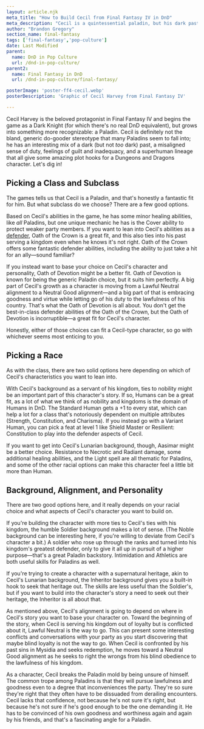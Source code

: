 ```yaml
---
layout: article.njk
meta_title: "How to Build Cecil from Final Fantasy IV in DnD"
meta_description: "Cecil is a quintessential paladin, but his dark past can give him a unique angle for a DnD character."
author: "Brandon Gregory"
section_name: final-fantasy
tags: ['final-fantasy','pop-culture']
date: Last Modified
parent:
  name: DnD in Pop Culture
  url: /dnd-in-pop-culture/
parent2:
  name: Final Fantasy in DnD
  url: /dnd-in-pop-culture/final-fantasy/

posterImage: 'poster-ff4-cecil.webp'
posterDescription: 'Graphic of Cecil Harvey from Final Fantasy IV'

---
```


Cecil Harvey is the beloved protagonist in Final Fantasy IV and begins the game as a Dark Knight (for which there's no real DnD equivalent), but grows into something more recognizable: a Paladin. Cecil is definitely not the bland, generic do-gooder stereotype that many Paladins seem to fall into; he has an interesting mix of a dark (but not _too_ dark) past, a misaligned sense of duty, feelings of guilt and inadequacy, and a superhuman lineage that all give some amazing plot hooks for a Dungeons and Dragons character. Let's dig in!

## Picking a Class and Subclass

The games tells us that Cecil is a Paladin, and that's honestly a fantastic fit for him. But what subclass do we choose? There are a few good options.

Based on Cecil's abilities in the game, he has some minor healing abilities, like _all_ Paladins, but one unique mechanic he has is the Cover ability to protect weaker party members. If you want to lean into Cecil's abilities as a [defender](/5e-build-guides/tank-builds/), Oath of the Crown is a great fit, and this also ties into his past serving a kingdom even when he knows it's not right. Oath of the Crown offers some fantastic defender abilities, including the ability to just take a hit for an ally—sound familiar?

If you instead want to base your choice on Cecil's character and personality, Oath of Devotion might be a better fit. Oath of Devotion is known for being the generic Paladin choice, but it suits him perfectly. A big part of Cecil's growth as a character is moving from a Lawful Neutral alignment to a Neutral Good alignment—and a big part of that is embracing goodness and virtue while letting go of his duty to the lawfulness of his country. That's what the Oath of Devotion is all about. You don't get the best-in-class defender abilities of the Oath of the Crown, but the Oath of Devotion is incorruptible—a great fit for Cecil's character.

Honestly, either of those choices can fit a Cecil-type character, so go with whichever seems most enticing to you.

## Picking a Race

As with the class, there are two solid options here depending on which of Cecil's characteristics you want to lean into.

With Cecil's background as a servant of his kingdom, ties to nobility might be an important part of this character's story. If so, Humans can be a great fit, as a lot of what we think of as nobility and kingdoms is the domain of Humans in DnD. The Standard Human gets a +1 to every stat, which can help a lot for a class that's notoriously dependent on multiple attributes (Strength, Constitution, and Charisma). If you instead go with a Variant Human, you can pick a feat at level 1 like Shield Master or Resilient: Constitution to play into the defender aspects of Cecil.

If you want to get into Cecil's Lunarian background, though, Aasimar might be a better choice. Resistance to Necrotic and Radiant damage, some additional healing abilities, and the Light spell are all thematic for Paladins, and some of the other racial options can make this character feel a little bit more than Human.

## Background, Alignment, and Personality

There are two good options here, and it really depends on your racial choice and what aspects of Cecil's character you want to build on.

If you're building the character with more ties to Cecil's ties with his kingdom, the humble Soldier background makes a lot of sense. (The Noble background can be interesting here, if you're willing to deviate from Cecil's character a bit.) A soldier who rose up through the ranks and turned into his kingdom's greatest defender, only to give it all up in pursuit of a higher purpose—that's a great Paladin backstory. Intimidation and Athletics are both useful skills for Paladins as well.

If you're trying to create a character with a supernatural heritage, akin to Cecil's Lunarian background, the Inheritor background gives you a built-in hook to seek that heritage out. The skills are less useful than the Soldier's, but if you want to build into the character's story a need to seek out their heritage, the Inheritor is all about that.

As mentioned above, Cecil's alignment is going to depend on where in Cecil's story you want to base your character on. Toward the beginning of the story, when Cecil is serving his kingdom out of loyalty but is conflicted about it, Lawful Neutral is the way to go. This can present some interesting conflicts and conversations with your party as you start discovering that maybe blind loyalty is not the way to go. When Cecil is confronted by his past sins in Mysidia and seeks redemption, he moves toward a Neutral Good alignment as he seeks to right the wrongs from his blind obedience to the lawfulness of his kingdom.

As a character, Cecil breaks the Paladin mold by being unsure of himself. The common trope among Paladins is that they will pursue lawfulness and goodness even to a degree that inconveniences the party. They're so sure they're right that they often have to be dissuaded from derailing encounters. Cecil lacks that confidence, not because he's not sure it's right, but because he's not sure if he's good enough to be the one demanding it. He has to be convinced of his own goodness and worthiness again and again by his friends, and that's a fascinating angle for a Paladin.